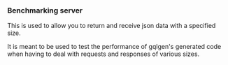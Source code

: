 ### Benchmarking server

This is used to allow you to return and receive json data with a specified size.

It is meant to be used to test the performance of gqlgen's generated code when having to deal with
requests and responses of various sizes.
